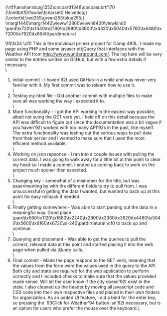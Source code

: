 {\rtf1\ansi\ansicpg1252\cocoartf1348\cocoasubrtf170
{\fonttbl\f0\fswiss\fcharset0 Helvetica;}
{\colortbl;\red255\green255\blue255;}
\margl1440\margr1440\vieww10800\viewh8400\viewkind0
\pard\tx720\tx1440\tx2160\tx2880\tx3600\tx4320\tx5040\tx5760\tx6480\tx7200\tx7920\tx8640\pardirnatural

\f0\fs24 \cf0 This is the individual primer project for Comp 490L. I made my page using PHP and some javascript/jQuery that interfaces with the Weather API from http://www.wunderground.com/. The log here will be very similar to the entries written on GitHub, but with a few extra details if necessary.\
\
1) Initial commit - I haven\'92t used GitHub in a while and was never very familiar with it. My first commit was to relearn how to use it.\
\
2) Testing my html file - Did another commit with multiple files to make sure all was working the way I expected it to.\
\
3) More functionality - I got the API working in the easiest way possible, albeit not suing the GET verb yet. I held off on this detail because the API was difficult to figure out since the documentation was a bit vague if you haven\'92t worked with too many API\'92s in the past, like myself. The extra functionality was testing out the various ways to pull data from their server and I wanted to make sure that I used the most efficient method available.\
\
4) Working on json repsonse - I ran into a couple issues with pulling the correct data. I was going to walk away for a little bit at this point to clear my head so I made a commit. I ended up coming back to work on the project much sooner than expected.\
\
5) Changing key - somewhat of a misnomer for the title, but was experimenting by with the different fields to try to pull from. I was unsuccessful in getting the data I wanted, but wanted to back up at this point for easy rollback if needed.\
\
6) Finally getting somewhere - Was able to start parsing out the data in a meaningful way. Good place\
\pard\tx560\tx1120\tx1680\tx2240\tx2800\tx3360\tx3920\tx4480\tx5040\tx5600\tx6160\tx6720\sl-240\pardirnatural
\cf0 to back up and continue.\
\
7) Querying and placement - Was able to get the queries to pull the correct, relevant data at this point and started placing it into the web page when pulled via jQuery calls. \
\
8) Final commit - Made the page respond to the GET verb, meaning that the values from the form were the values used in the query to the API. Both city and state are required for the web application to perform correctly and I included checks to make sure that the values provided made sense. Will let the user know if the city doesn\'92t exist in the state. I also cleaned up the header by moving all javascript code and CSS code into their own respective files and placed in their own folders for organization. As an added UI feature, I did a bind for the enter key, so pressing the \'93Click for Weather\'94 button isn\'92t necessary, but is an option for users who prefer the mouse over the keyboard.}